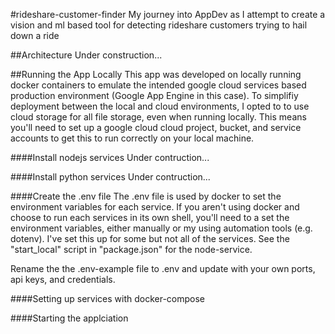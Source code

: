 #rideshare-customer-finder
My journey into AppDev as I attempt to create a vision and ml based tool for detecting rideshare customers trying to hail down a ride

##Architecture
Under construction...

##Running the App Locally
This app was developed on locally running docker containers to emulate the intended google cloud services based production environment (Google App Engine in this case). To simplifiy deployment between the local and cloud environments, I opted to to use cloud storage for all file storage, even when running locally. This means you'll need to set up a google cloud cloud project, bucket, and service accounts to get this to run correctly on your local machine.
 

####Install nodejs services
Under contruction...

####Install python services
Under contruction...

####Create the .env file
The .env file is used by docker to set the environment variables for each service. If you aren't using docker and choose to run each services in its own shell, you'll need to a set the environment variables, either manually or my using automation tools (e.g. dotenv). I've set this up for some but not all of the services. See the "start_local" script in "package.json" for the node-service.

Rename the the .env-example file to .env and update with your own ports, api keys, and credentials.

####Setting up services with docker-compose

####Starting the applciation

